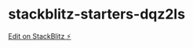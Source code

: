 # stackblitz-starters-dqz2ls

[Edit on StackBlitz ⚡️](https://stackblitz.com/edit/stackblitz-starters-dqz2ls)